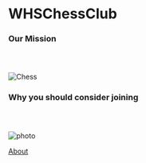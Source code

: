 # WHSChessClub

### Our Mission

```



```
![Chess](https://3.files.edl.io/8b47/21/08/19/133942-9c4280ef-a5d0-4ad5-809f-777668d95e1d.png)

### Why you should consider joining

```



```
![photo](https://i.imgur.com/0PqEgJX.jpg)



[About](https://www.youtube.com/watch?v=dQw4w9WgXcQ)
